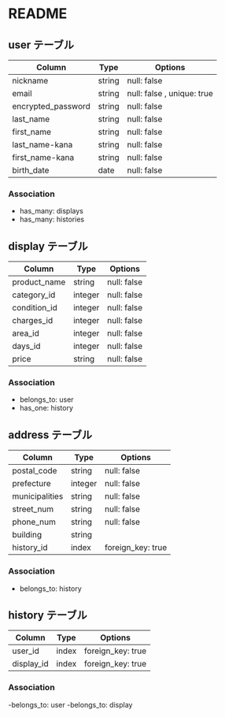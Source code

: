 # README
## user テーブル

|Column            |Type      |Options     |
|--------------    |------    |------------|
|nickname          |string    |null: false |
|email             |string    |null: false , unique: true|
|encrypted_password|string    |null: false |
|last_name         |string    |null: false |
|first_name        |string    |null: false |
|last_name-kana    |string    |null: false |
|first_name-kana   |string    |null: false |
|birth_date        |date      |null: false |

### Association
- has_many: displays
- has_many: histories

## display テーブル

|Column           |Type   |Options     |
|--------------   |------ |------------|
|product_name     |string |null: false |
|category_id      |integer|null: false |
|condition_id     |integer|null: false |
|charges_id       |integer|null: false |
|area_id          |integer|null: false |
|days_id          |integer|null: false |
|price            |string |null: false |

### Association
- belongs_to: user
- has_one: history

## address テーブル

|Column           |Type   |Options          |
|--------------   |------ |------------     |
|postal_code      |string |null: false      |
|prefecture       |integer|null: false      |
|municipalities   |string |null: false      |
|street_num       |string |null: false      |
|phone_num        |string |null: false      |
|building         |string |                 |
|history_id       |index  |foreign_key: true|

### Association
- belongs_to: history



## history テーブル

|Column        |Type  |Options          |
|--------------|------|------------     |
|user_id       |index |foreign_key: true|
|display_id    |index |foreign_key: true|

### Association
-belongs_to: user
-belongs_to: display